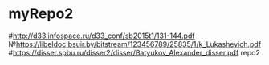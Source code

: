 # myRepo2
#http://d33.infospace.ru/d33_conf/sb2015t1/131-144.pdf
№https://libeldoc.bsuir.by/bitstream/123456789/25835/1/k_Lukashevich.pdf
#https://disser.spbu.ru/disser2/disser/Batyukov_Alexander_disser.pdf
repo2

